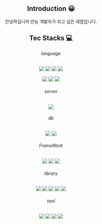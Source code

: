 <div align="center">
  
## Introduction 😀
<p>
  안녕하십니까 만능 개발자가 되고 싶은 세엽입니다.
</p>

## Tec Stacks 💻

###### language
<img src ="https://img.shields.io/badge/JAVA-FC4C02?&style=for-the-badge"/> <img src ="https://img.shields.io/badge/C++-00599C?&style=for-the-badge&logo=cplusplus&logoColor=white"/> <img src ="https://img.shields.io/badge/Python-3776AB.svg?&style=for-the-badge&logo=Python&logoColor=white"/> <img src ="https://img.shields.io/badge/kotlin-7F52FF?&style=for-the-badge&logo=kotlin&logoColor=white"/> 


<img src ="https://img.shields.io/badge/html5-E34F26?&style=for-the-badge&logo=html5&logoColor=white"/> <img src ="https://img.shields.io/badge/CSS-1572B6?&style=for-the-badge&logo=css3&logoColor=white"/> <img src ="https://img.shields.io/badge/javascript-F7DF1E?&style=for-the-badge&logo=javascript&logoColor=white"/> 

###### server
<img src ="https://img.shields.io/badge/tomcat-F8DC75?&style=for-the-badge&logo=apachetomcat&logoColor=black"/>

###### db
<img src ="https://img.shields.io/badge/Oracle-F80000?&style=for-the-badge&logo=oracle&logoColor=white"/> <img src ="https://img.shields.io/badge/OracleCloud-F80000?&style=for-the-badge&logo=oracle&logoColor=white"/>

###### FrameWork
<img src ="https://img.shields.io/badge/spring-6DB33F?&style=for-the-badge&logo=spring&logoColor=white"/> <img src ="https://img.shields.io/badge/springboot-6DB33F?&style=for-the-badge&logo=springboot&logoColor=white"/> <img src ="https://img.shields.io/badge/springsecurity-6DB33F?&style=for-the-badge&logo=springsecurity&logoColor=white"/>

###### library
<img src ="https://img.shields.io/badge/jquery-0769AD?&style=for-the-badge&logo=jquery&logoColor=white"/> <img src ="https://img.shields.io/badge/lombok-D20A0A?&style=for-the-badge&logo=&logoColor=white"/> <img src ="https://img.shields.io/badge/axios-5A29E4?&style=for-the-badge&logo=axios&logoColor=white"/> <img src ="https://img.shields.io/badge/thymeleaf-005F0F?&style=for-the-badge&logo=thymeleaf&logoColor=white"/> <img src ="https://img.shields.io/badge/bootstrap-7952B3?&style=for-the-badge&logo=bootstrap&logoColor=white"/> 

###### tool 
<img src ="https://img.shields.io/badge/eclipseide-2C2255?&style=for-the-badge&logo=eclipseide&logoColor=white"/> <img src ="https://img.shields.io/badge/visualstudio-5C2D91?&style=for-the-badge&logo=visualstudio&logoColor=white"/> <img src ="https://img.shields.io/badge/sqldeveloper-003B57?&style=for-the-badge&logo=slides&logoColor=white"/> <img src ="https://img.shields.io/badge/androidstudio-3DDC84?&style=for-the-badge&logo=androidstudio&logoColor=white"/> 

##

</div>
